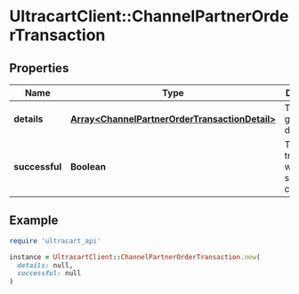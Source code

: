 # UltracartClient::ChannelPartnerOrderTransaction

## Properties

| Name | Type | Description | Notes |
| ---- | ---- | ----------- | ----- |
| **details** | [**Array&lt;ChannelPartnerOrderTransactionDetail&gt;**](ChannelPartnerOrderTransactionDetail.md) | Transaction gateway details | [optional] |
| **successful** | **Boolean** | True if the transaction was successfully charged | [optional] |

## Example

```ruby
require 'ultracart_api'

instance = UltracartClient::ChannelPartnerOrderTransaction.new(
  details: null,
  successful: null
)
```

